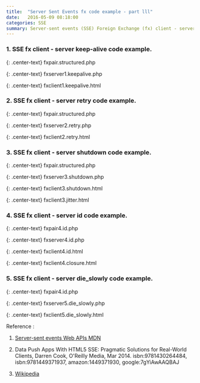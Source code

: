 ```yaml
---
title:  "Server Sent Events fx code example - part lll"
date:   2016-05-09 08:18:00
categories: SSE
summary: Server-sent events (SSE) Foreign Exchange (fx) client - server code example part III.
---
```


### 1. SSE fx client - server keep-alive code example.

{: .center-text}
fxpair.structured.php

<script src="https://gist-it.appspot.com/github/apps-libX/appsse937/blob/dev-master/sse5/fxpair.structured.php?footer=minimal"></script>

{: .center-text}
fxserver1.keepalive.php

<script src="https://gist-it.appspot.com/github/apps-libX/appsse937/blob/dev-master/sse5/fxserver1.keepalive.php?footer=minimal"></script>

{: .center-text}
fxclient1.keepalive.html

<script src="https://gist-it.appspot.com/github/apps-libX/appsse937/blob/dev-master/sse5/fxclient1.keepalive.html?footer=minimal"></script>

### 2. SSE fx client - server retry code example.

{: .center-text}
fxpair.structured.php

<script src="https://gist-it.appspot.com/github/apps-libX/appsse937/blob/dev-master/sse5/fxpair.structured.php?footer=minimal"></script>

{: .center-text}
fxserver2.retry.php

<script src="https://gist-it.appspot.com/github/apps-libX/appsse937/blob/dev-master/sse5/fxserver2.retry.php?footer=minimal"></script>

{: .center-text}
fxclient2.retry.html

<script src="https://gist-it.appspot.com/github/apps-libX/appsse937/blob/dev-master/sse5/fxclient2.retry.html?footer=minimal"></script>

### 3. SSE fx client - server shutdown code example.

{: .center-text}
fxpair.structured.php

<script src="https://gist-it.appspot.com/github/apps-libX/appsse937/blob/dev-master/sse5/fxpair.structured.php?footer=minimal"></script>

{: .center-text}
fxserver3.shutdown.php

<script src="https://gist-it.appspot.com/github/apps-libX/appsse937/blob/dev-master/sse5/fxserver3.shutdown.php?footer=minimal"></script>

{: .center-text}
fxclient3.shutdown.html

<script src="https://gist-it.appspot.com/github/apps-libX/appsse937/blob/dev-master/sse5/fxclient3.shutdown.html?footer=minimal"></script>

{: .center-text}
fxclient3.jitter.html

<script src="https://gist-it.appspot.com/github/apps-libX/appsse937/blob/dev-master/sse5/fxclient3.jitter.html?footer=minimal"></script>

### 4. SSE fx client - server id code example.

{: .center-text}
fxpair4.id.php

<script src="https://gist-it.appspot.com/github/apps-libX/appsse937/blob/dev-master/sse5/fxpair4.id.php?footer=minimal"></script>

{: .center-text}
fxserver4.id.php

<script src="https://gist-it.appspot.com/github/apps-libX/appsse937/blob/dev-master/sse5/fxserver4.id.php?footer=minimal"></script>

{: .center-text}
fxclient4.id.html

<script src="https://gist-it.appspot.com/github/apps-libX/appsse937/blob/dev-master/sse5/fxclient4.id.html?footer=minimal"></script>

{: .center-text}
fxclient4.closure.html

<script src="https://gist-it.appspot.com/github/apps-libX/appsse937/blob/dev-master/sse5/fxclient4.closure.html?footer=minimal"></script>

### 5. SSE fx client - server die_slowly code example.

{: .center-text}
fxpair4.id.php

<script src="https://gist-it.appspot.com/github/apps-libX/appsse937/blob/dev-master/sse5/fxpair4.id.php?footer=minimal"></script>

{: .center-text}
fxserver5.die_slowly.php

<script src="https://gist-it.appspot.com/github/apps-libX/appsse937/blob/dev-master/sse5/fxserver5.die_slowly.php?footer=minimal"></script>

{: .center-text}
fxclient5.die_slowly.html

<script src="https://gist-it.appspot.com/github/apps-libX/appsse937/blob/dev-master/sse5/fxclient5.die_slowly.html?footer=minimal"></script>


Reference :

1. [Server-sent events Web APIs MDN](https://developer.mozilla.org/en-US/docs/Web/API/Server-sent_events)

2. Data Push Apps With HTML5 SSE: Pragmatic Solutions for Real-World Clients, Darren Cook, O'Reilly Media, Mar 2014. isbn:9781430264484, isbn:9781449371937, amazon:1449371930, google:7gYiAwAAQBAJ

3. [Wikipedia](https://en.wikipedia.org/wiki/Server-sent_events)

